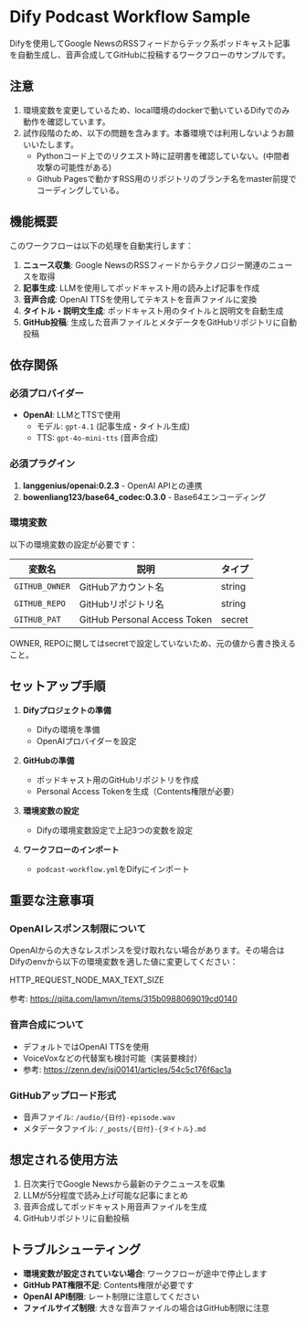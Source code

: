 # Dify Podcast Workflow Sample

Difyを使用してGoogle NewsのRSSフィードからテック系ポッドキャスト記事を自動生成し、音声合成してGitHubに投稿するワークフローのサンプルです。

## 注意
1. 環境変数を変更しているため、local環境のdockerで動いているDifyでのみ動作を確認しています。
2. 試作段階のため、以下の問題を含みます。本番環境では利用しないようお願いいたします。
    - Pythonコード上でのリクエスト時に証明書を確認していない。(中間者攻撃の可能性がある)
    - Github Pagesで動かすRSS用のリポジトリのブランチ名をmaster前提でコーディングしている。

## 機能概要

このワークフローは以下の処理を自動実行します：

1. **ニュース収集**: Google NewsのRSSフィードからテクノロジー関連のニュースを取得
2. **記事生成**: LLMを使用してポッドキャスト用の読み上げ記事を作成
3. **音声合成**: OpenAI TTSを使用してテキストを音声ファイルに変換
4. **タイトル・説明文生成**: ポッドキャスト用のタイトルと説明文を自動生成
5. **GitHub投稿**: 生成した音声ファイルとメタデータをGitHubリポジトリに自動投稿

## 依存関係

### 必須プロバイダー
- **OpenAI**: LLMとTTSで使用
  - モデル: `gpt-4.1` (記事生成・タイトル生成)
  - TTS: `gpt-4o-mini-tts` (音声合成)

### 必須プラグイン
1. **langgenius/openai:0.2.3** - OpenAI APIとの連携
2. **bowenliang123/base64_codec:0.3.0** - Base64エンコーディング

### 環境変数
以下の環境変数の設定が必要です：

| 変数名 | 説明 | タイプ |
|--------|------|--------|
| `GITHUB_OWNER` | GitHubアカウント名 | string |
| `GITHUB_REPO` | GitHubリポジトリ名 | string |
| `GITHUB_PAT` | GitHub Personal Access Token | secret |

OWNER, REPOに関してはsecretで設定していないため、元の値から書き換えること。

## セットアップ手順

1. **Difyプロジェクトの準備**
   - Difyの環境を準備
   - OpenAIプロバイダーを設定

2. **GitHubの準備**
   - ポッドキャスト用のGitHubリポジトリを作成
   - Personal Access Tokenを生成（Contents権限が必要）

3. **環境変数の設定**
   - Difyの環境変数設定で上記3つの変数を設定

4. **ワークフローのインポート**
   - `podcast-workflow.yml`をDifyにインポート

## 重要な注意事項

### OpenAIレスポンス制限について
OpenAIからの大きなレスポンスを受け取れない場合があります。その場合はDifyのenvから以下の環境変数を適した値に変更してください：

HTTP_REQUEST_NODE_MAX_TEXT_SIZE

参考: https://qiita.com/lamvn/items/315b0988069019cd0140

### 音声合成について
- デフォルトではOpenAI TTSを使用
- VoiceVoxなどの代替案も検討可能（実装要検討）
- 参考: https://zenn.dev/isi00141/articles/54c5c176f6ac1a

### GitHubアップロード形式
- 音声ファイル: `/audio/{日付}-episode.wav`
- メタデータファイル: `/_posts/{日付}-{タイトル}.md`

## 想定される使用方法

1. 日次実行でGoogle Newsから最新のテクニュースを収集
2. LLMが5分程度で読み上げ可能な記事にまとめ
3. 音声合成してポッドキャスト用音声ファイルを生成
4. GitHubリポジトリに自動投稿

## トラブルシューティング

- **環境変数が設定されていない場合**: ワークフローが途中で停止します
- **GitHub PAT権限不足**: Contents権限が必要です
- **OpenAI API制限**: レート制限に注意してください
- **ファイルサイズ制限**: 大きな音声ファイルの場合はGitHub制限に注意